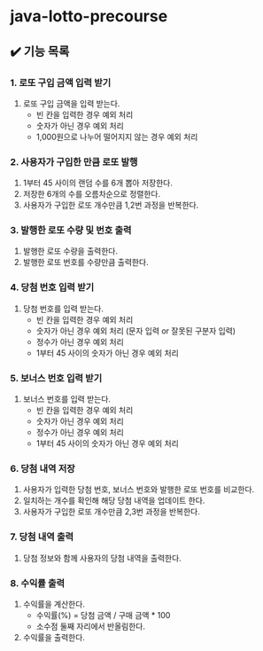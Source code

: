 # java-lotto-precourse

## ✔️ 기능 목록

### 1. 로또 구입 금액 입력 받기

1. 로또 구입 금액을 입력 받는다.
   - 빈 칸을 입력한 경우 예외 처리
   - 숫자가 아닌 경우 예외 처리
   - 1,000원으로 나누어 떨어지지 않는 경우 예외 처리


### 2. 사용자가 구입한 만큼 로또 발행

1. 1부터 45 사이의 랜덤 수를 6개 뽑아 저장한다.
2. 저장한 6개의 수를 오름차순으로 정렬한다.
3. 사용자가 구입한 로또 개수만큼 1,2번 과정을 반복한다.


### 3. 발행한 로또 수량 및 번호 출력
1. 발행한 로또 수량을 출력한다.
2. 발행한 로또 번호를 수량만큼 출력한다.


### 4. 당첨 번호 입력 받기

1. 당첨 번호를 입력 받는다.
    - 빈 칸을 입력한 경우 예외 처리
    - 숫자가 아닌 경우 예외 처리 (문자 입력 or 잘못된 구분자 입력)
    - 정수가 아닌 경우 예외 처리
    - 1부터 45 사이의 숫자가 아닌 경우 예외 처리


### 5. 보너스 번호 입력 받기
1. 보너스 번호를 입력 받는다.
    - 빈 칸을 입력한 경우 예외 처리
    - 숫자가 아닌 경우 예외 처리
    - 정수가 아닌 경우 예외 처리
    - 1부터 45 사이의 숫자가 아닌 경우 예외 처리

   
### 6. 당첨 내역 저장

1. 사용자가 입력한 당첨 번호, 보너스 번호와 발행한 로또 번호를 비교한다.
2. 일치하는 개수를 확인해 해당 당첨 내역을 업데이트 한다.
3. 사용자가 구입한 로또 개수만큼 2,3번 과정을 반복한다.


### 7. 당첨 내역 출력

1. 당첨 정보와 함께 사용자의 당첨 내역을 출력한다.


### 8. 수익률 출력

1. 수익률을 계산한다.
    - 수익률(%) = 당첨 금액 / 구매 금액 * 100
    - 소수점 둘째 자리에서 반올림한다.
2. 수익률을 출력한다.
